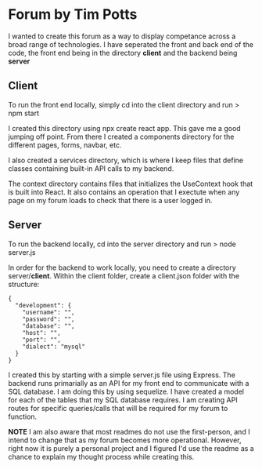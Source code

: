 # Forum by Tim Potts

I wanted to create this forum as a way to display competance across a broad range of technologies. I have seperated the front and back end of the code, the front end being in the directory **client** and the backend being **server**

## Client

To run the front end locally, simply cd into the client directory and run > npm start

I created this directory using npx create react app. This gave me a good jumping off point. From there I created a components directory for the different pages, forms, navbar, etc.

I also created a services directory, which is where I keep files that define classes containing built-in API calls to my backend.

The context directory contains files that initializes the UseContext hook that is built into React. It also contains an operation that I exectute when any page on my forum loads to check that there is a user logged in.

## Server

To run the backend locally, cd into the server directory and run > node server.js

In order for the backend to work locally, you need to create a directory server/**client**. Within the client folder, create a client.json folder with the structure:
```
{
  "development": {
    "username": "",
    "password": "",
    "database": "",
    "host": "",
    "port": "",
    "dialect": "mysql"
  }
}
```

I created this by starting with a simple server.js file using Express. The backend runs primarially as an API for my front end to communicate with a SQL database. I am doing this by using sequelize. I have created a model for each of the tables that my SQL database requires. I am creating API routes for specific queries/calls that will be required for my forum to function.

**NOTE** I am also aware that most readmes do not use the first-person, and I intend to change that as my forum becomes more operational. However, right now it is purely a personal project and I figured I'd use the readme as a chance to explain my thought process while creating this.
